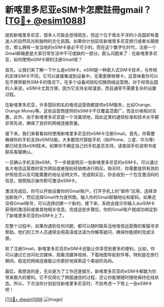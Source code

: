 # 新喀里多尼亚eSIM卡怎麽註冊gmail？[[TG💪+ @esim1088](https://t.me/s/esim1088)]

提到新喀里多尼亚，很多人可能会觉得陌生，但这个位于南太平洋的小岛国却有着迷人的自然风光和独特的文化氛围。如果你计划前往新喀里多尼亚旅行或者长期居住，那么拥有一张当地的eSIM卡是必不可少的。而在这个数字化时代，注册一个Gmail邮箱更是大家日常生活中不可或缺的一部分。那么问题来了：在新喀里多尼亚，如何使用eSIM卡顺利注册Gmail呢？

首先，让我们来了解一下什么是eSIM卡。eSIM是一种嵌入式SIM卡技术，与传统的实体SIM卡不同，它可以直接集成到设备中，无需更换物理卡。这意味着你可以在不携带额外SIM卡的情况下，在多个设备间轻松切换网络运营商。对于经常出国的人来说，eSIM卡尤其方便，因为它支持全球漫游，而且通常不需要复杂的设置过程。

在新喀里多尼亚，许多国际知名的电信运营商都提供eSIM服务，比如Orange、Orange Money等。这些运营商提供的eSIM卡不仅覆盖范围广，而且价格相对实惠。此外，由于新喀里多尼亚是一个法属领地，因此这里的通信标准和技术水平都非常先进，确保了良好的网络连接质量。

接下来，我们来看看如何使用新喀里多尼亚的eSIM卡注册Gmail。首先，你需要确保你的手机支持eSIM功能。大多数现代智能手机（如iPhone、三星、华为等）都已经支持eSIM技术。如果你不确定自己的手机是否支持，请查阅手机说明书或联系客服确认。

一旦确认手机支持eSIM，下一步就是购买一张新喀里多尼亚的eSIM卡。可以通过各大电信运营商的官方网站或者授权经销商进行购买。购买时，你需要提供有效的护照信息以及可能需要的地址证明文件。完成购买后，你会收到一个包含激活码的信息，按照指示操作即可激活eSIM卡。

激活完成后，你可以开始设置你的Gmail账户。打开手机上的“邮件”应用，选择添加新账户，然后选择Gmail作为提供商。输入你的Gmail邮箱地址和密码，如果还没有Gmail账号，可以选择创建一个新的。接下来，系统会提示你输入从eSIM卡获得的激活码或者其他相关信息。完成这些步骤后，你的Gmail账户就成功绑定到了新喀里多尼亚的eSIM卡上了。

在整个过程中，如果你遇到任何问题，都可以随时联系当地电信运营商的客服寻求帮助。他们的工作人员通常会用英语或法语为你解答疑问，确保你能顺利完成注册。

除了注册Gmail，新喀里多尼亚的eSIM卡还能让你享受到更多的便利。比如，你可以通过它访问社交媒体、观看流媒体视频、下载地图导航软件等。特别是在旅行期间，稳定的网络连接能让你更好地探索这个美丽的岛屿。

最后，我想说的是，无论是为了工作还是娱乐，新喀里多尼亚的eSIM卡都能为你带来极大的便利。它不仅简化了跨国通信的过程，还让你能够随时随地保持在线状态。所以，下次当你计划前往新喀里多尼亚时，不妨考虑一下带上一张eSIM卡吧！

[[TG💪+ @esim1088](https://t.me/s/esim1088) ![Image](https://i.postimg.cc/4NQfJmqS/Snipaste-2025-05-13-00-14-12.png)]